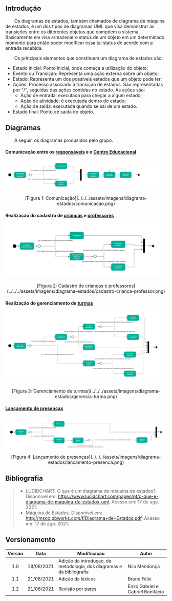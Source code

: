 ## Introdução
&emsp;&emsp;Os diagramas de estados, também chamados de diagrama de máquina de estados, é um dos tipos de diagramas UML que visa demonstrar as transições entre os diferentes objetos que compõem o sistema. Basicamente ele visa armazenar o status de um objeto em um determinado momento para então poder modificar essa tal status de acordo com a entrada recebida.

&emsp;&emsp;Os principais elementos que constituem um diagrama de estados são:

- Estado inicial: Ponto inicial, onde começa a utilização do objeto;
- Evento ou Transição: Representa uma ação externa sobre um objeto;
- Estado: Representa um dos possíveis estados que um objeto pode ter;
- Ações: Processo associado à transição de estados. São representadas por "/", seguidas das ações contidas no estado. As ações são: 
	- Ação de entrada: executada para chegar a algum estado; 
	- Ação de atividade: é executada dentro do estado;
	- Ação de saída: executada quando se sai de um estado.
- Estado final: Ponto de saída do objeto.

## Diagramas
&emsp;&emsp;A seguir, os diagramas produzidos pelo grupo.

#### Comunicação entre os [responsáveis](../../../base/requisitos/modelagem/lexicos/#lexico-responsavel) e o [Centro Educacional](../../../base/requisitos/modelagem/lexicos/#lexico-centro-educacional)
![Comunicação](../../../assets/imagens/diagrama-estados/comunicacao.png)
<center>[Figura 1: Comunicação](../../../assets/imagens/diagrama-estados/comunicacao.png)</center>

#### Realização do cadastro de [crianças](../../../base/requisitos/modelagem/lexicos/#lexico-crianca) e [professores](../../../base/requisitos/modelagem/lexicos/#lexico-professor)
![Cadastro de crianças e professores](../../../assets/imagens/diagrama-estados/cadastro-crianca-professor.png)
<center>[Figura 2: Cadastro de crianças e professores](../../../assets/imagens/diagrama-estados/cadastro-crianca-professor.png)</center>

#### Realização do gerenciamento de [turmas](../../../base/requisitos/modelagem/lexicos/#lexico-turma)
![Gerenciamento de turmas](../../../assets/imagens/diagrama-estados/gerencia-turma.png)
<center>[Figura 3: Gerenciamento de turmas](../../../assets/imagens/diagrama-estados/gerencia-turma.png)</center>

#### [Lançamento de presenças](../../../base/requisitos/modelagem/lexicos/#lexico-lancar-presenca)
![Lançamento de presenças](../../../assets/imagens/diagrama-estados/lancamento-presenca.png)
<center>[Figura 4: Lançamento de presenças](../../../assets/imagens/diagrama-estados/lancamento-presenca.png)</center>

## Bibliografia
> - LUCIDCHART. O que é um diagrama de máquina de estados?. Disponível em: <https://www.lucidchart.com/pages/pt/o-que-e-diagrama-de-maquina-de-estados-uml>. Acesso em: 17 de ago. 2021.
> - Máquina de Estados. Disponível em: <http://msoo.pbworks.com/f/Diagrama+de+Estados.pdf>. Acesso em: 17 de ago. 2021.

## Versionamento
| Versão | Data | Modificação | Autor |
| :-: | -- | -- | -- |
|1.0| 18/08/2021 | Adição da introduçao, da metodologia, dos diagramas e da bibliografia  | Nilo Mendonça |
|1.1| 21/08/2021 | Adição da léxicos  | Bruno Félix |
|1.2| 21/08/2021 | Revisão por pares  | Enzo Gabriel e Gabriel Bonifácio |
